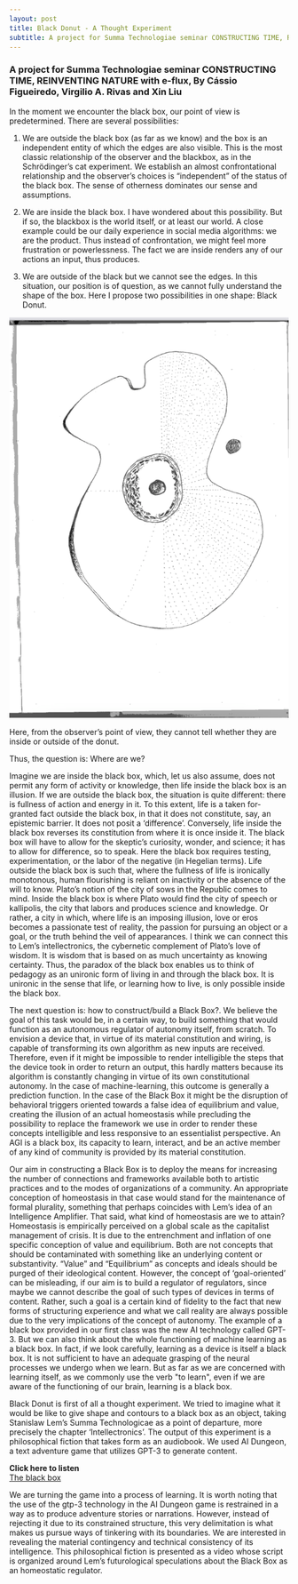 ```yaml
---
layout: post
title: Black Donut - A Thought Experiment
subtitle: A project for Summa Technologiae seminar CONSTRUCTING TIME, REINVENTING NATURE with e-flux, By Cássio Figueiredo, Virgilio A. Rivas and Xin Liu
---
```

### A project for Summa Technologiae seminar CONSTRUCTING TIME, REINVENTING NATURE with e-flux, By Cássio Figueiredo, Virgilio A. Rivas and Xin Liu

In the moment we encounter the black box, our point of view is predetermined. There are several possibilities:

1. We are outside the black box (as far as we know) and the box is an independent entity of which the edges are also visible. This is the most classic relationship of the observer and the blackbox, as in the Schrödinger’s cat experiment. We establish an almost confrontational relationship and the observer’s choices is “independent” of the status of the black box. The sense of otherness dominates our sense and assumptions. 
 
2. We are inside the black box. I have wondered about this possibility. But if so, the blackbox is the world itself, or at least our world. A close example could be our daily experience in social media algorithms: we are the product. Thus instead of confrontation, we might feel more frustration or powerlessness. The fact we are inside renders any of our actions an input, thus produces. 
 
3. We are outside of the black but we cannot see the edges. In this situation, our position is of question, as we cannot fully understand the shape of the box. Here I propose two possibilities in one shape: Black Donut.

![](../assets/black-donut.png)

Here, from the observer’s point of view, they cannot tell whether they are inside or outside of the donut.

Thus, the question is: Where are we?

Imagine we are inside the black box, which, let us also assume, does not permit any form of activity or knowledge, then life inside the black box is an illusion. If we are outside the black box, the situation is quite different: there is fullness of action and energy in it. To this extent, life is a taken for-granted fact outside the black box, in that it does not constitute, say, an epistemic barrier. It does not posit a ‘difference’. Conversely, life inside the black box reverses its constitution from where it is once inside it. The black box will have to allow for the skeptic’s curiosity, wonder, and science; it has to allow for difference, so to speak. Here the black box requires testing, experimentation, or the labor of the negative (in Hegelian terms). Life outside the black box is such that, where the fullness of life is ironically monotonous, human flourishing is reliant on inactivity or the absence of the will to know. Plato’s notion of the city of sows in the Republic comes to mind. Inside the black box is where Plato would find the city of speech or kallipolis, the city that labors and produces science and knowledge. Or rather, a city in which, where life is an imposing illusion, love or eros becomes a passionate test of reality, the passion for pursuing an object or a goal, or the truth behind the veil of appearances. I think we can connect this to Lem’s intellectronics,  the cybernetic complement of Plato’s love of wisdom. It is wisdom that is based on as much uncertainty as knowing certainty. Thus, the paradox of the black box enables us to think of pedagogy as an unironic form of living in and through the black box. It is unironic in the sense that life, or learning how to live, is only possible inside the black box. 

The next question is: how to construct/build a Black Box?. We believe the goal of this task would be, in a certain way, to build something that would function as an autonomous regulator of autonomy itself, from scratch. To envision a device that, in virtue of its material constitution and wiring, is capable of transforming its own algorithm as new inputs are received. Therefore, even if it might be impossible to render intelligible the steps that the device took in order to return an output, this hardly matters because its algorithm is constantly changing in virtue of its own constitutional autonomy. In the case of machine-learning, this outcome is generally a prediction function. In the case of the Black Box it might be the disruption of behavioral triggers oriented towards a false idea of equilibrium and value, creating the illusion of an actual homeostasis while precluding the possibility to replace the framework we use in order to render these concepts intelligible and less responsive to an essentialist perspective. An AGI is a black box, its capacity to learn, interact, and be an active member of any kind of community is provided by its material constitution.

Our aim in constructing a Black Box is to deploy the means for increasing the number of connections and frameworks available both to artistic practices and to the modes of organizations of a community. An appropriate conception of homeostasis in that case would stand for the maintenance of formal plurality, something that perhaps coincides with Lem’s idea of an Intelligence Amplifier. That said, what kind of homeostasis are we to attain? Homeostasis is empirically perceived on a global scale as the capitalist management of crisis. It is due to the entrenchment and inflation of one specific conception of value and equilibrium. Both are not concepts that should be contaminated with something like an underlying content or substantivity. “Value” and “Equilibrium” as concepts and ideals should be purged of their ideological content. However, the concept of ‘goal-oriented’ can be misleading, if our aim is to build a regulator of regulators, since maybe we cannot describe the goal of such types of devices in terms of content. Rather, such a goal is a certain kind of fidelity to the fact that new forms of structuring experience and what we call reality are always possible due to the very implications of the concept of autonomy. The example of a black box provided in our first class was the new AI technology called GPT-3. But we can also think about the whole functioning of machine learning as a black box. In fact, if we look carefully, learning as a device is itself a black box. It is not sufficient to have an adequate grasping of the neural processes we undergo when we learn. But as far as we are concerned with learning itself, as we commonly use the verb "to learn", even if we are aware of the functioning of our brain, learning is a black box. 

Black Donut is first of all a thought experiment. We tried to imagine what it would be like to give shape and contours to a black box as an object, taking Stanislaw Lem’s Summa Technologicae as a point of departure, more precisely the chapter  ‘Intellectronics’. <span class="color-red">The output of this experiment is a philosophical fiction that takes form as an audiobook. We used AI Dungeon, a text adventure game that utilizes GPT-3 to generate content. </span><br>

**Click here to listen**<br>
[The black box](https://www.dropbox.com/s/kcfxshisqmqv7m5/Black%20Donut.wav?dl=0) 

We are turning the game into a process of learning. It is worth noting that the use of the gtp-3 technology in the AI Dungeon game is restrained in a way as to produce adventure stories or narrations. However, instead of rejecting it due to its constrained structure, this very delimitation is what makes us pursue ways of tinkering with its boundaries. We are interested in revealing the material contingency and technical consistency of its intelligence. This philosophical fiction is presented as a video whose script is organized around Lem’s futurological speculations about the Black Box as an homeostatic regulator.
